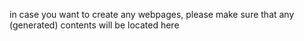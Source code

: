 in case you want to create any webpages, please make sure that any (generated) contents will be located here